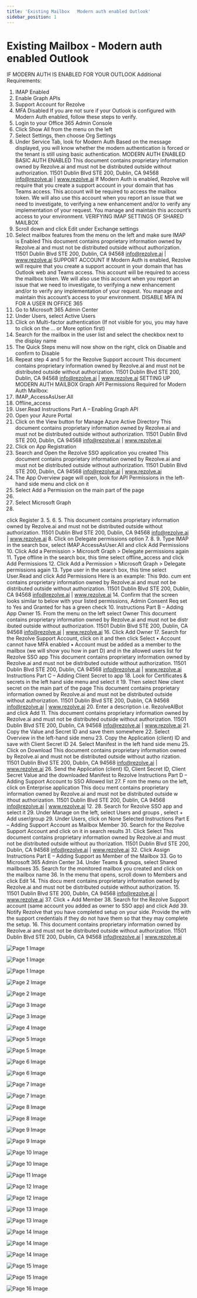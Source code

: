 ```yaml
---
title: 'Existing Mailbox   Modern auth enabled Outlook'
sidebar_position: 1
---
```



# Existing Mailbox - Modern auth enabled Outlook

IF MODERN AUTH IS ENABLED FOR YOUR OUTLOOK
Additional Requirements:
1. IMAP Enabled
2. Enable Graph APIs
3. Support Account for Rezolve
4. MFA Disabled
If you are not sure if your Outlook is configured with Modern Auth enabled, follow these steps to verify.
1. Login to your Office 365 Admin Console
2. Click Show All from the menu on the left
3. Select Settings, then choose Org Settings
4. Under Service Tab, look for Modern Auth
Based on the message displayed, you will know whether the modern authentication is forced or the tenant is still using basic authentication.
MODERN AUTH ENABLED BASIC AUTH ENABLED
This document contains proprietary information owned by Rezolve.ai and must not be distributed
outside without authorization.
11501 Dublin Blvd STE 200, Dublin, CA 94568 info@rezolve.ai | www.rezolve.ai
If Modern Auth is enabled, Rezolve will require that you create a support account in your domain that has Teams access. This account will be
required to access the mailbox token. We will also use this account when you report an issue that we need to investigate, to verifying a new
enhancement and/or to verify any implementation of your request. You manage and maintain this account’s access to your environment.
VERIFYING IMAP SETTINGS OF SHARED MAILBOX
1. Scroll down and click Edit under Exchange settings
2. Select mailbox features from the menu on the left and make sure IMAP is Enabled
This document contains proprietary information owned by Rezolve.ai and must not be distributed
outside without authorization.
11501 Dublin Blvd STE 200, Dublin, CA 94568 info@rezolve.ai | www.rezolve.ai
SUPPORT ACCOUNT
If Modern Auth is enabled, Rezolve will require that you create a support account in your domain that has Outlook web and Teams access.
This account will be required to access the mailbox token. We will also use this account when you report an issue that we need to
investigate, to verifying a new enhancement and/or to verify any implementation of your request. You manage and maintain this
account’s access to your environment.
DISABLE MFA IN FOR A USER IN OFFICE 365
1. Go to Microsoft 365 Admin Center
2. Under Users, select Active Users
3. Click on Multi-factor authentication (If not visible for you, you may have to click on the … or More option first)
4. Search for the mailbox in the user list and select the checkbox next to the display name
5. The Quick Steps menu will now show on the right, click on Disable and confirm to Disable
6. Repeat step 4 and 5 for the Rezolve Support account
This document contains proprietary information owned by Rezolve.ai and must not be distributed
outside without authorization.
11501 Dublin Blvd STE 200, Dublin, CA 94568 info@rezolve.ai | www.rezolve.ai
SETTING UP MODERN AUTH MAILBOX
Graph API Permissions Required for Modern Auth Mailbox:
1. IMAP\_AccessAsUser.All
2. Offline\_access
3. User.Read
Instructions Part A – Enabling Graph API
1. Open your Azure Portal
2. Click on the View button for Manage Azure Active Directory
This document contains proprietary information owned by Rezolve.ai and must not be distributed
outside without authorization.
11501 Dublin Blvd STE 200, Dublin, CA 94568 info@rezolve.ai | www.rezolve.ai
3. Click on App Registration
4. Search and Open the Rezolve SSO application you created
This document contains proprietary information owned by Rezolve.ai and must not be distributed
outside without authorization.
11501 Dublin Blvd STE 200, Dublin, CA 94568 info@rezolve.ai | www.rezolve.ai
5. The App Overview page will open, look for API Permissions in the left-hand side menu and click on it
6. Select Add a Permission on the main part of the page
1.
7. Select Microsoft Graph
2.
click Register
3.
5.
6.
5.
This document contains proprietary information owned by Rezolve.ai and must not be distributed
outside without authorization.
11501 Dublin Blvd STE 200, Dublin, CA 94568 info@rezolve.ai | www.rezolve.ai
8. Click on Delegate permissions option
7.
8.
9. Type IMAP in the search box, select IMAP.AccessAsUser.All and click Add Permissions
10. Click Add a Permission &gt; Microsoft Graph &gt; Delegate permissions again
11. Type offline in the search box, this time select offline\_access and click Add Permissions
12. Click Add a Permission &gt; Microsoft Graph &gt; Delegate permissions again
13. Type user in the search box, this time select User.Read and click Add Permissions
Here is an example:
This 9do. cum ent contains proprietary information owned by Rezolve.ai and must not be distributed
outside without authorization.
11501 Dublin Blvd STE 200, Dublin, CA 94568 info@rezolve.ai | www.rezolve.ai
14. Confirm that the screen looks similar to below with your listed permissions, Admin Consent Req set to Yes and Granted for has
a green check
10.
Instructions Part B – Adding App Owner
15. From the menu on the left select Owner
This document contains proprietary information owned by Rezolve.ai and must not be distr ibuted
outside without authorization.
11501 Dublin Blvd STE 200, Dublin, CA 94568 info@rezolve.ai | www.rezolve.ai
16. Click Add Owner
17. Search for the Rezolve Support Account, click on it and then click Select
• Account cannot have MFA enabled
• Account must be added as a member to the mailbox (we will show you how in part D) and in the allowed
users list for Rezolve SSO app
This document contains proprietary information owned by Rezolve.ai and must not be distributed
outside without authorization.
11501 Dublin Blvd STE 200, Dublin, CA 94568 info@rezolve.ai | www.rezolve.ai
Instructions Part C – Adding Client Secret to app
18. Look for Certificates & secrets in the left hand side menu and select it
19. Then select New client secret on the main part of the page
This document contains proprietary information owned by Rezolve.ai and must not be distributed
outside without authorization.
11501 Dublin Blvd STE 200, Dublin, CA 94568 info@rezolve.ai | www.rezolve.ai
20. Enter a description i.e. RezolveAIBot and click Add
11.
This document contains proprietary information owned by Rezolve.ai and must not be distributed
outside without authorization.
11501 Dublin Blvd STE 200, Dublin, CA 94568 info@rezolve.ai | www.rezolve.ai
21. Copy the Value and Secret ID and save them somewhere
22. Select Overview in the left-hand side menu
23. Copy the Application (client) ID and save with Client Secret ID
24. Select Manifest in the left hand side menu
25. Click on Download
This document contains proprietary information owned by Rezolve.ai and must not be distributed
outside without autho rization.
11501 Dublin Blvd STE 200, Dublin, CA 94568 info@rezolve.ai | www.rezolve.ai
26. Send the Application (client) ID, Client Secret ID, Client Secret Value and the downloaded Manifest to Rezolve
Instructions Part D – Adding Support Account to SSO Allowed list
27. F rom the menu on the left, click on Enterprise application
This docu ment contains proprietary information owned by Rezolve.ai and must not be distributed
outside w ithout authorization.
11501 Dublin Blvd STE 200, Dublin, CA 94568 info@rezolve.ai | www.rezolve.ai
12.
28. Search for Rezolve SSO app and select it
29. Under Manage on the left, select Users and groups , select + Add user/group
29. Under Users, click on None Selected
Instructions Part E – Adding Support Account as Mailbox Member
30. Search for the Rezolve Support Account and click on it in search results
31. Click Select
This document contains proprietary information owned by Rezolve.ai and must not be distributed
outside without au thorization.
11501 Dublin Blvd STE 200, Dublin, CA 94568 info@rezolve.ai | www.rezolve.ai
32. Click Assign
Instructions Part E – Adding Support as Member of the Mailbox
33. Go to Microsoft 365 Admin Center
34. Under Teams & groups, select Shared mailboxes
35. Search for the monitored mailbox you created and click on the mailbox name
36. In the menu that opens, scroll down to Members and click Edit
14.
This docu ment contains proprietary information owned by Rezolve.ai and must not be distributed
outside without authorization.
15.
11501 Dublin Blvd STE 200, Dublin, CA 94568 info@rezolve.ai | www.rezolve.ai
37. Click + Add Member
38. Search for the Rezolve Support account (same account you added as owner to SSO app) and click Add
39. Notify Rezolve that you have completed setup on your side. Provide the with the support credentials if they do not have
them so that they may complete the setup.
16.
This document contains proprietary information owned by Rezolve.ai and must not be distributed
outside without authorization.
11501 Dublin Blvd STE 200, Dublin, CA 94568 info@rezolve.ai | www.rezolve.ai

![Page 1 Image](/img/reference/images/Existing-Mailbox---Modern-auth-enabled-Outlook_page1_4.png)

![Page 1 Image](/img/reference/images/Existing-Mailbox---Modern-auth-enabled-Outlook_page1_5.jpeg)

![Page 1 Image](/img/reference/images/Existing-Mailbox---Modern-auth-enabled-Outlook_page1_6.jpeg)

![Page 2 Image](/img/reference/images/Existing-Mailbox---Modern-auth-enabled-Outlook_page2_4.png)

![Page 2 Image](/img/reference/images/Existing-Mailbox---Modern-auth-enabled-Outlook_page2_5.png)

![Page 3 Image](/img/reference/images/Existing-Mailbox---Modern-auth-enabled-Outlook_page3_4.png)

![Page 3 Image](/img/reference/images/Existing-Mailbox---Modern-auth-enabled-Outlook_page3_5.png)

![Page 4 Image](/img/reference/images/Existing-Mailbox---Modern-auth-enabled-Outlook_page4_4.png)

![Page 5 Image](/img/reference/images/Existing-Mailbox---Modern-auth-enabled-Outlook_page5_4.png)

![Page 5 Image](/img/reference/images/Existing-Mailbox---Modern-auth-enabled-Outlook_page5_5.png)

![Page 6 Image](/img/reference/images/Existing-Mailbox---Modern-auth-enabled-Outlook_page6_4.png)

![Page 6 Image](/img/reference/images/Existing-Mailbox---Modern-auth-enabled-Outlook_page6_5.png)

![Page 7 Image](/img/reference/images/Existing-Mailbox---Modern-auth-enabled-Outlook_page7_4.png)

![Page 7 Image](/img/reference/images/Existing-Mailbox---Modern-auth-enabled-Outlook_page7_5.png)

![Page 8 Image](/img/reference/images/Existing-Mailbox---Modern-auth-enabled-Outlook_page8_4.png)

![Page 8 Image](/img/reference/images/Existing-Mailbox---Modern-auth-enabled-Outlook_page8_5.png)

![Page 9 Image](/img/reference/images/Existing-Mailbox---Modern-auth-enabled-Outlook_page9_4.png)

![Page 9 Image](/img/reference/images/Existing-Mailbox---Modern-auth-enabled-Outlook_page9_5.png)

![Page 10 Image](/img/reference/images/Existing-Mailbox---Modern-auth-enabled-Outlook_page10_4.png)

![Page 10 Image](/img/reference/images/Existing-Mailbox---Modern-auth-enabled-Outlook_page10_5.png)

![Page 11 Image](/img/reference/images/Existing-Mailbox---Modern-auth-enabled-Outlook_page11_4.png)

![Page 12 Image](/img/reference/images/Existing-Mailbox---Modern-auth-enabled-Outlook_page12_4.png)

![Page 12 Image](/img/reference/images/Existing-Mailbox---Modern-auth-enabled-Outlook_page12_5.png)

![Page 13 Image](/img/reference/images/Existing-Mailbox---Modern-auth-enabled-Outlook_page13_4.png)

![Page 13 Image](/img/reference/images/Existing-Mailbox---Modern-auth-enabled-Outlook_page13_5.png)

![Page 14 Image](/img/reference/images/Existing-Mailbox---Modern-auth-enabled-Outlook_page14_4.png)

![Page 14 Image](/img/reference/images/Existing-Mailbox---Modern-auth-enabled-Outlook_page14_5.png)

![Page 14 Image](/img/reference/images/Existing-Mailbox---Modern-auth-enabled-Outlook_page14_6.png)

![Page 15 Image](/img/reference/images/Existing-Mailbox---Modern-auth-enabled-Outlook_page15_4.png)

![Page 15 Image](/img/reference/images/Existing-Mailbox---Modern-auth-enabled-Outlook_page15_5.png)

![Page 16 Image](/img/reference/images/Existing-Mailbox---Modern-auth-enabled-Outlook_page16_4.png)